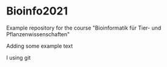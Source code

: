 # Bioinfo2021
Example repository for the course "Bioinformatik für Tier- und Pflanzenwissenschaften" 

Adding some example text



I using git